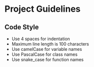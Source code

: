# Project Guidelines

## Code Style

- Use 4 spaces for indentation
- Maximum line length is 100 characters
- Use camelCase for variable names
- Use PascalCase for class names
- Use snake_case for function names
